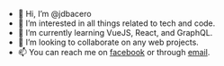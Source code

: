 - 👋 Hi, I’m @jdbacero
- 👀 I’m interested in all things related to tech and code.
- 🌱 I’m currently learning VueJS, React, and GraphQL.
- 💞️ I’m looking to collaborate on any web projects.
- 📫 You can reach me on [facebook](https://fb.me/jdbacero) or through [email](jdbacero@gmail.com).

<!---
jdbacero/jdbacero is a ✨ special ✨ repository because its `README.md` (this file) appears on your GitHub profile.
You can click the Preview link to take a look at your changes.
--->

